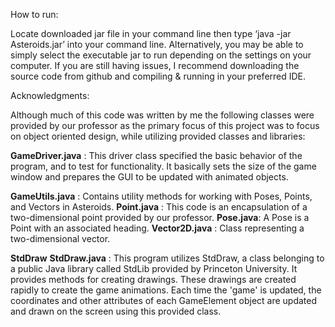 How to run: 

Locate downloaded jar file in your command line then type ‘java -jar Asteroids.jar’ into your command line.
Alternatively, you may be able to simply select the executable jar to run depending on the settings on your computer. 
If you are still having issues, I recommend downloading the source code from github and compiling & running in your preferred IDE.

Acknowledgments:

Although much of this code was written by me the following classes were provided by our professor as the primary focus of this 
project was to focus on object oriented design, while utilizing provided classes and libraries: 

  **GameDriver.java** : This driver class specified the basic behavior of the program, and to test for functionality. It basically sets 
  the size of the game window and prepares the GUI to be updated with animated objects.

  **GameUtils.java** : Contains utility methods for working with Poses, Points, and Vectors in Asteroids. 
  **Point.java** : This code is an encapsulation of a two-dimensional point provided by our professor.
  **Pose.java**: A Pose is a Point with an associated heading.
  **Vector2D.java** : Class representing a two-dimensional vector.

  **StdDraw**
  **StdDraw.java** : This program utilizes StdDraw, a class belonging to a public Java library called StdLib provided by Princeton University. 
  It provides methods for creating drawings. These drawings are created rapidly to create the game animations. Each time the 'game' is updated, 
  the coordinates and other attributes of each GameElement object are updated and drawn on the screen using this provided class.
